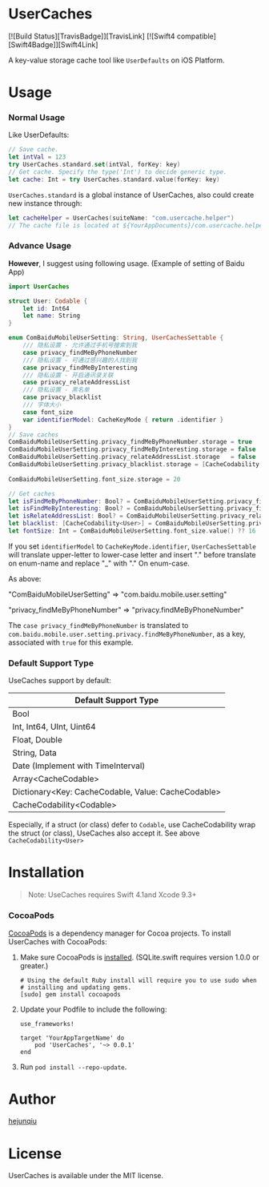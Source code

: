 # UserCaches
[![Build Status][TravisBadge]][TravisLink] [![Swift4 compatible][Swift4Badge]][Swift4Link]

A key-value storage cache tool like `UserDefaults` on iOS Platform. 

# Usage

### Normal Usage

Like UserDefaults:

```swift
// Save cache.
let intVal = 123
try UserCaches.standard.set(intVal, forKey: key)
// Get cache. Specify the type('Int') to decide generic type.
let cache: Int = try UserCaches.standard.value(forKey: key)
```

`UserCaches.standard` is a global instance of UserCaches, also could create new instance through:

```swift
let cacheHelper = UserCaches(suiteName: "com.usercache.helper")
// The cache file is located at ${YourAppDocuments}/com.usercache.helper.db
```

### Advance Usage

**However**, I suggest using following usage. (Example of setting of Baidu App)

```swift
import UserCaches

struct User: Codable {
    let id: Int64
    let name: String
}

enum ComBaiduMobileUserSetting: String, UserCachesSettable {
    /// 隐私设置 - 允许通过手机号搜索到我
    case privacy_findMeByPhoneNumber
    /// 隐私设置 - 可通过感兴趣的人找到我
    case privacy_findMeByInteresting
    /// 隐私设置 - 开启通讯录关联
    case privacy_relateAddressList
    /// 隐私设置 - 黑名单
    case privacy_blacklist
    /// 字体大小
    case font_size
    var identifierModel: CacheKeyMode { return .identifier }
}
// Save caches
ComBaiduMobileUserSetting.privacy_findMeByPhoneNumber.storage = true
ComBaiduMobileUserSetting.privacy_findMeByInteresting.storage = false
ComBaiduMobileUserSetting.privacy_relateAddressList.storage   = false
ComBaiduMobileUserSetting.privacy_blacklist.storage = [CacheCodability(User(id: 100120054,
                                                                            name: "abc"))]
ComBaiduMobileUserSetting.font_size.storage = 20

// Get caches
let isFindMeByPhoneNumber: Bool? = ComBaiduMobileUserSetting.privacy_findMeByPhoneNumber.value()
let isFindMeByInteresting: Bool? = ComBaiduMobileUserSetting.privacy_findMeByInteresting.value()
let isRelateAddressList: Bool? = ComBaiduMobileUserSetting.privacy_relateAddressList.value()
let blacklist: [CacheCodability<User>] = ComBaiduMobileUserSetting.privacy_blacklist.value()
let fontSize: Int = ComBaiduMobileUserSetting.font_size.value() ?? 16
```

If you set `identifierModel` to `CacheKeyMode.identifier`, `UserCachesSettable` will translate upper-letter to lower-case letter and insert "." before translate on enum-name and replace "_" with "." On enum-case. 

As above:

"ComBaiduMobileUserSetting"       => "com.baidu.mobile.user.setting"

"privacy_findMeByPhoneNumber" => "privacy.findMeByPhoneNumber"

The `case privacy_findMeByPhoneNumber` is translated to `com.baidu.mobile.user.setting.privacy.findMeByPhoneNumber`, as a key, associated with `true` for this example.

### Default Support Type

UseCaches support by default: 

| Default Support Type                                |
| --------------------------------------------------- |
| Bool                                                |
| Int, Int64, UInt, Uint64                            |
| Float, Double                                       |
| String, Data                                        |
| Date (Implement with TimeInterval)                  |
| Array\<CacheCodable>                                |
| Dictionary\<Key: CacheCodable, Value: CacheCodable> |
| CacheCodability\<Codable>                           |

Especially, if a struct (or class) defer to `Codable`, use CacheCodability wrap the struct (or class), UseCaches also accept it. See above `CacheCodability<User>`

# Installation

> Note: UseCaches requires Swift 4.1and Xcode 9.3+

### CocoaPods

[CocoaPods](https://cocoapods.org/) is a dependency manager for Cocoa projects. To install UserCaches with CocoaPods:

1. Make sure CocoaPods is [installed](https://guides.cocoapods.org/using/getting-started.html#getting-started). (SQLite.swift requires version 1.0.0 or greater.)

   ```shell
   # Using the default Ruby install will require you to use sudo when
   # installing and updating gems.
   [sudo] gem install cocoapods
   ```

2. Update your Podfile to include the following:

   ```
   use_frameworks!
   
   target 'YourAppTargetName' do
       pod 'UserCaches', '~> 0.0.1'
   end
   ```

3. Run `pod install --repo-update`.

# Author

[hejunqiu](https://github.com/CUITCHE)

# License

UserCaches is available under the MIT license. 